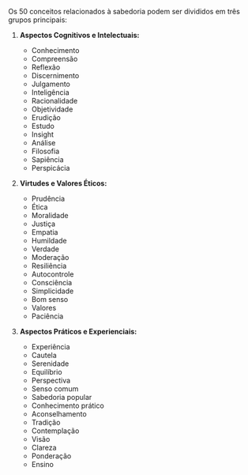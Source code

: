Os 50 conceitos relacionados à sabedoria podem ser divididos em três grupos principais:

1. **Aspectos Cognitivos e Intelectuais:**
   - Conhecimento
   - Compreensão
   - Reflexão
   - Discernimento
   - Julgamento
   - Inteligência
   - Racionalidade
   - Objetividade
   - Erudição
   - Estudo
   - Insight
   - Análise
   - Filosofia
   - Sapiência
   - Perspicácia

2. **Virtudes e Valores Éticos:**
   - Prudência
   - Ética
   - Moralidade
   - Justiça
   - Empatia
   - Humildade
   - Verdade
   - Moderação
   - Resiliência
   - Autocontrole
   - Consciência
   - Simplicidade
   - Bom senso
   - Valores
   - Paciência

3. **Aspectos Práticos e Experienciais:**
   - Experiência
   - Cautela
   - Serenidade
   - Equilíbrio
   - Perspectiva
   - Senso comum
   - Sabedoria popular
   - Conhecimento prático
   - Aconselhamento
   - Tradição
   - Contemplação
   - Visão
   - Clareza
   - Ponderação
   - Ensino